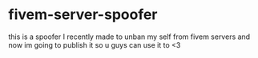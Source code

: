 # fivem-server-spoofer
this is a spoofer I recently made to unban my self from fivem servers and now im going to publish it so u guys can use it to &lt;3
